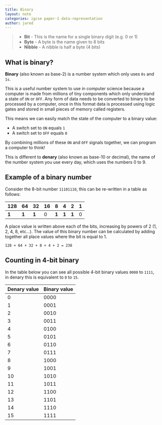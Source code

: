 ```yaml
---
title: Binary
layout: note
categories: igcse paper-1 data-representation
author: jared
---
```


> - **Bit**​ - This is the name for a single binary digit (e.g. 0 or 1)​
> - **Byte**​ - A byte is the name given to 8 bits​
> - **Nibble**​ - A nibble is half a byte (4 bits)

## What is binary?

**Binary** (also known as base-2) is a number system which only uses `0s` and `1s`​.

This is a useful number system to use in computer science because a computer is made from millions of tiny components which only understand a state of `ON` or `OFF`​. Any form of data needs to be converted to binary to be processed by a computer, once in this format data is processed using logic gates and stored in small pieces of memory called registers.

This means we can easily match the state of the computer to a binary value​:

- A switch set to `ON` equals `1`
- A switch set to `OFF` equals `0`

By combining millions of these `ON` and `OFF` signals together, we can program a computer to think!

This is different to **denary** (also known as base-10 or decimal), the name of the number system you use every day​, which uses the numbers 0 to 9​.

## Example of a binary number

Consider the 8-bit number `11101110`, this can be re-written in a table as follows:

| 128 | 64 | 32 | 16 | 8 | 4 | 2 | 1 |
|-----|----|----|----|---|---|---|---|
| **1**  |  **1** |  **1** |  0 | **1** | **1** | **1** | 0 |

A place value is written above each of the bits, increasing by powers of 2 (1, 2, 4, 8, etc...). The value of this binary number can be calculated by adding together all place values where the bit is equal to 1.

`128 + 64 + 32 + 8 + 4 + 2 = 238`

## Counting in 4-bit binary

In the table below you can see all possible 4-bit binary values `0000` to `1111`, in denary this is equivalent to `0` to `15`.

| Denary value | Binary value |
|--------------|--------------|
| 0 | 0000 |
| 1 | 0001 |
| 2 | 0010 |
| 3 | 0011 |
| 4 | 0100 |
| 5 | 0101 |
| 6 | 0110 |
| 7 | 0111 |
| 8 | 1000 |
| 9 | 1001 |
| 10 | 1010 |
| 11 | 1011 |
| 12 | 1100 |
| 13 | 1101 |
| 14 | 1110 |
| 15 | 1111 |